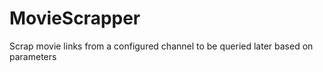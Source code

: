 # MovieScrapper
Scrap movie links from a configured channel to be queried later based on parameters
